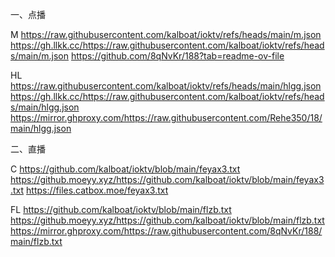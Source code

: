 一、点播

M
https://raw.githubusercontent.com/kalboat/ioktv/refs/heads/main/m.json
https://gh.llkk.cc/https://raw.githubusercontent.com/kalboat/ioktv/refs/heads/main/m.json
https://github.com/8qNvKr/188?tab=readme-ov-file

HL
https://raw.githubusercontent.com/kalboat/ioktv/refs/heads/main/hlgg.json
https://gh.llkk.cc/https://raw.githubusercontent.com/kalboat/ioktv/refs/heads/main/hlgg.json
https://mirror.ghproxy.com/https://raw.githubusercontent.com/Rehe350/18/main/hlgg.json


二、直播

C
https://github.com/kalboat/ioktv/blob/main/feyax3.txt
https://github.moeyy.xyz/https://github.com/kalboat/ioktv/blob/main/feyax3.txt
https://files.catbox.moe/feyax3.txt

FL
https://github.com/kalboat/ioktv/blob/main/flzb.txt
https://github.moeyy.xyz/https://github.com/kalboat/ioktv/blob/main/flzb.txt
https://mirror.ghproxy.com/https://raw.githubusercontent.com/8qNvKr/188/main/flzb.txt
